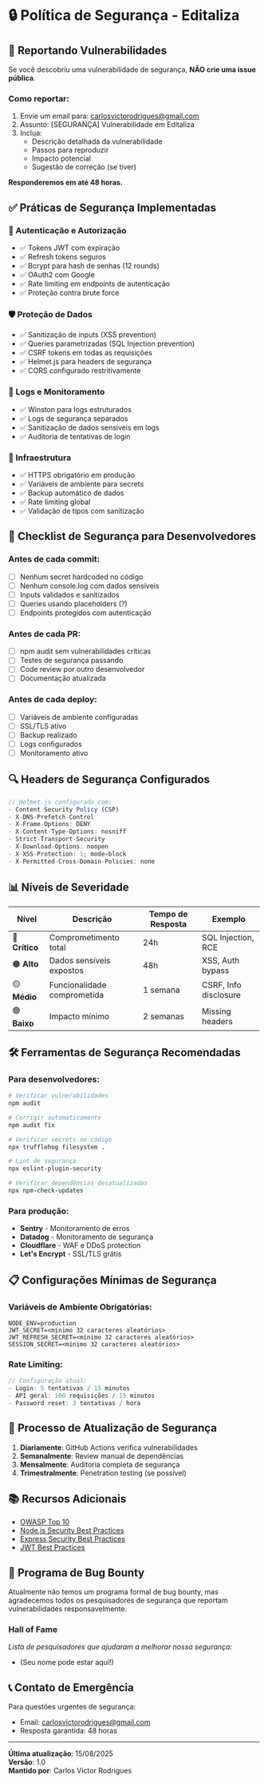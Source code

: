 # 🔒 Política de Segurança - Editaliza

## 🚨 Reportando Vulnerabilidades

Se você descobriu uma vulnerabilidade de segurança, **NÃO crie uma issue pública**.

### Como reportar:
1. Envie um email para: carlosvictorodrigues@gmail.com
2. Assunto: [SEGURANÇA] Vulnerabilidade em Editaliza
3. Inclua:
   - Descrição detalhada da vulnerabilidade
   - Passos para reproduzir
   - Impacto potencial
   - Sugestão de correção (se tiver)

**Responderemos em até 48 horas.**

## ✅ Práticas de Segurança Implementadas

### 🔐 Autenticação e Autorização
- ✅ Tokens JWT com expiração
- ✅ Refresh tokens seguros
- ✅ Bcrypt para hash de senhas (12 rounds)
- ✅ OAuth2 com Google
- ✅ Rate limiting em endpoints de autenticação
- ✅ Proteção contra brute force

### 🛡️ Proteção de Dados
- ✅ Sanitização de inputs (XSS prevention)
- ✅ Queries parametrizadas (SQL Injection prevention)
- ✅ CSRF tokens em todas as requisições
- ✅ Helmet.js para headers de segurança
- ✅ CORS configurado restritivamente

### 📝 Logs e Monitoramento
- ✅ Winston para logs estruturados
- ✅ Logs de segurança separados
- ✅ Sanitização de dados sensíveis em logs
- ✅ Auditoria de tentativas de login

### 🔧 Infraestrutura
- ✅ HTTPS obrigatório em produção
- ✅ Variáveis de ambiente para secrets
- ✅ Backup automático de dados
- ✅ Rate limiting global
- ✅ Validação de tipos com sanitização

## 🚦 Checklist de Segurança para Desenvolvedores

### Antes de cada commit:
- [ ] Nenhum secret hardcoded no código
- [ ] Nenhum console.log com dados sensíveis
- [ ] Inputs validados e sanitizados
- [ ] Queries usando placeholders (?)
- [ ] Endpoints protegidos com autenticação

### Antes de cada PR:
- [ ] npm audit sem vulnerabilidades críticas
- [ ] Testes de segurança passando
- [ ] Code review por outro desenvolvedor
- [ ] Documentação atualizada

### Antes de cada deploy:
- [ ] Variáveis de ambiente configuradas
- [ ] SSL/TLS ativo
- [ ] Backup realizado
- [ ] Logs configurados
- [ ] Monitoramento ativo

## 🔍 Headers de Segurança Configurados

```javascript
// Helmet.js configurado com:
- Content Security Policy (CSP)
- X-DNS-Prefetch-Control
- X-Frame-Options: DENY
- X-Content-Type-Options: nosniff
- Strict-Transport-Security
- X-Download-Options: noopen
- X-XSS-Protection: 1; mode=block
- X-Permitted-Cross-Domain-Policies: none
```

## 📊 Níveis de Severidade

| Nível | Descrição | Tempo de Resposta | Exemplo |
|-------|-----------|-------------------|---------|
| 🔴 **Crítico** | Comprometimento total | 24h | SQL Injection, RCE |
| 🟠 **Alto** | Dados sensíveis expostos | 48h | XSS, Auth bypass |
| 🟡 **Médio** | Funcionalidade comprometida | 1 semana | CSRF, Info disclosure |
| 🟢 **Baixo** | Impacto mínimo | 2 semanas | Missing headers |

## 🛠️ Ferramentas de Segurança Recomendadas

### Para desenvolvedores:
```bash
# Verificar vulnerabilidades
npm audit

# Corrigir automaticamente
npm audit fix

# Verificar secrets no código
npx trufflehog filesystem .

# Lint de segurança
npx eslint-plugin-security

# Verificar dependências desatualizadas
npx npm-check-updates
```

### Para produção:
- **Sentry** - Monitoramento de erros
- **Datadog** - Monitoramento de segurança
- **Cloudflare** - WAF e DDoS protection
- **Let's Encrypt** - SSL/TLS grátis

## 📋 Configurações Mínimas de Segurança

### Variáveis de Ambiente Obrigatórias:
```env
NODE_ENV=production
JWT_SECRET=<mínimo 32 caracteres aleatórios>
JWT_REFRESH_SECRET=<mínimo 32 caracteres aleatórios>
SESSION_SECRET=<mínimo 32 caracteres aleatórios>
```

### Rate Limiting:
```javascript
// Configuração atual:
- Login: 5 tentativas / 15 minutos
- API geral: 100 requisições / 15 minutos
- Password reset: 3 tentativas / hora
```

## 🔄 Processo de Atualização de Segurança

1. **Diariamente**: GitHub Actions verifica vulnerabilidades
2. **Semanalmente**: Review manual de dependências
3. **Mensalmente**: Auditoria completa de segurança
4. **Trimestralmente**: Penetration testing (se possível)

## 📚 Recursos Adicionais

- [OWASP Top 10](https://owasp.org/www-project-top-ten/)
- [Node.js Security Best Practices](https://nodejs.org/en/docs/guides/security/)
- [Express Security Best Practices](https://expressjs.com/en/advanced/best-practice-security.html)
- [JWT Best Practices](https://tools.ietf.org/html/rfc8725)

## 🤝 Programa de Bug Bounty

Atualmente não temos um programa formal de bug bounty, mas agradecemos todos os pesquisadores de segurança que reportam vulnerabilidades responsavelmente.

### Hall of Fame
*Lista de pesquisadores que ajudaram a melhorar nossa segurança:*
- (Seu nome pode estar aqui!)

## 📞 Contato de Emergência

Para questões urgentes de segurança:
- Email: carlosvictorodrigues@gmail.com
- Resposta garantida: 48 horas

---

**Última atualização**: 15/08/2025  
**Versão**: 1.0  
**Mantido por**: Carlos Victor Rodrigues